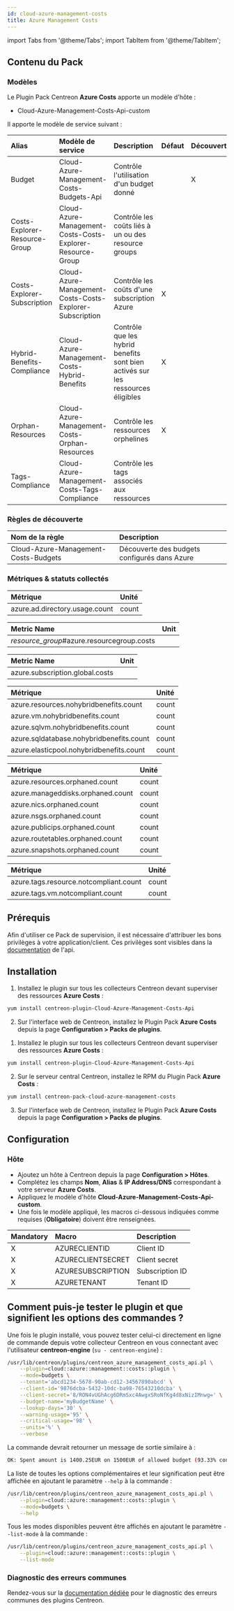 ```yaml
---
id: cloud-azure-management-costs
title: Azure Management Costs 
---
```

import Tabs from '@theme/Tabs';
import TabItem from '@theme/TabItem';


## Contenu du Pack

### Modèles

Le Plugin Pack Centreon **Azure Costs** apporte un modèle d'hôte :

* Cloud-Azure-Management-Costs-Api-custom

Il apporte le modèle de service suivant :

| Alias                         | Modèle de service                             | Description                                                                     | Défaut | Découverte |
|:------------------------------|:----------------------------------------------|:--------------------------------------------------------------------------------|:-------|:-----------|
| Budget                        | Cloud-Azure-Management-Costs-Budgets-Api      | Contrôle l'utilisation d'un budget donné                                        |        | X          |
| Costs-Explorer-Resource-Group | Cloud-Azure-Management-Costs-Costs-Explorer-Resource-Group | Contrôle les coûts liés à un ou des resource groups                                   |         |           |
| Costs-Explorer-Subscription   | Cloud-Azure-Management-Costs-Costs-Explorer-Subscription   | Contrôle les coûts d'une subscription Azure                            | X       |           |
| Hybrid-Benefits-Compliance    | Cloud-Azure-Management-Costs-Hybrid-Benefits  | Contrôle que les hybrid benefits sont bien activés sur les ressources éligibles | X      |            |
| Orphan-Resources              | Cloud-Azure-Management-Costs-Orphan-Resources | Contrôle les ressources orphelines                                              | X      |            |
| Tags-Compliance               | Cloud-Azure-Management-Costs-Tags-Compliance  | Contrôle les tags associés aux ressources                                       |        |            |


### Règles de découverte 

<Tabs groupId="sync">
<TabItem value="Services" label="Services">

| Nom de la règle                            | Description                                   |
| :----------------------------------------- | :-------------------------------------------- |
| Cloud-Azure-Management-Costs-Budgets       | Découverte des budgets configurés dans Azure  |

</TabItem>
</Tabs>

### Métriques & statuts collectés

<Tabs groupId="sync">
<TabItem value="Budgets" label="Budgets">

| Métrique                             | Unité |
|:-------------------------------------|:------|
| azure.ad.directory.usage.count       | count |

</TabItem>

<TabItem value="Costs-Explorer-Resource-Group" label="Costs-Explorer-Resource-Group">

| Metric Name                                | Unit  |
|:-------------------------------------------|:------|
| *resource_group*#azure.resourcegroup.costs |       |

</TabItem>
<TabItem value="Costs-Explorer-Subscription" label="Costs-Explorer-Subscription">

| Metric Name                                | Unit  |
|:-------------------------------------------|:------|
| azure.subscription.global.costs            |       |

</TabItem>
<TabItem value="Hybrid-Benefits-Compliance" label="Hybrid-Benefits-Compliance">

| Métrique                                 | Unité |
|:-----------------------------------------|:------|
| azure.resources.nohybridbenefits.count   | count |
| azure.vm.nohybridbenefits.count          | count |
| azure.sqlvm.nohybridbenefits.count       | count |
| azure.sqldatabase.nohybridbenefits.count | count |
| azure.elasticpool.nohybridbenefits.count | count |


</TabItem>
<TabItem value="Orphan-Resources" label="Orphan-Resources">

| Métrique                          | Unité |
|:----------------------------------|:------|
| azure.resources.orphaned.count    | count |
| azure.manageddisks.orphaned.count | count |
| azure.nics.orphaned.count         | count |
| azure.nsgs.orphaned.count         | count |
| azure.publicips.orphaned.count    | count |
| azure.routetables.orphaned.count  | count |
| azure.snapshots.orphaned.count    | count |

</TabItem>
<TabItem value="Tags-Compliance" label="Tags-Compliance">

| Métrique                               | Unité |
|:---------------------------------------|:------|
| azure.tags.resource.notcompliant.count | count |
| azure.tags.vm.notcompliant.count       | count |

</TabItem>
</Tabs>

## Prérequis

Afin d'utiliser ce Pack de supervision, il est nécessaire d'attribuer les bons privilèges à votre application/client. Ces privilèges sont visibles dans la [documentation](https://docs.microsoft.com/en-us/azure/cost-management-billing/manage/consumption-api-overview) de l'api. 

## Installation

<Tabs groupId="sync">
<TabItem value="Online License" label="Online License">

1. Installez le plugin sur tous les collecteurs Centreon devant superviser des ressources **Azure Costs** :

```bash
yum install centreon-plugin-Cloud-Azure-Management-Costs-Api
```

2. Sur l'interface web de Centreon, installez le Plugin Pack **Azure Costs** depuis la page **Configuration > Packs de plugins**.

</TabItem>
<TabItem value="Offline License" label="Offline License">

1. Installez le plugin sur tous les collecteurs Centreon devant superviser des ressources **Azure Costs** :

```bash
yum install centreon-plugin-Cloud-Azure-Management-Costs-Api
```

2. Sur le serveur central Centreon, installez le RPM du Plugin Pack **Azure Costs** :

```bash
yum install centreon-pack-cloud-azure-management-costs
```

3. Sur l'interface web de Centreon, installez le Plugin Pack **Azure Costs** depuis la page **Configuration > Packs de plugins**.

</TabItem>
</Tabs>

## Configuration

### Hôte

* Ajoutez un hôte à Centreon depuis la page **Configuration > Hôtes**.
* Complétez les champs **Nom**, **Alias** & **IP Address/DNS** correspondant à votre serveur **Azure Costs**.
* Appliquez le modèle d'hôte **Cloud-Azure-Management-Costs-Api-custom**.
* Une fois le modèle appliqué, les macros ci-dessous indiquées comme requises (**Obligatoire**) doivent être renseignées.

| Mandatory   | Macro              | Description                                      |
|:------------|:-------------------|:-------------------------------------------------|
| X           | AZURECLIENTID      | Client ID                                        |
| X           | AZURECLIENTSECRET  | Client secret                                    |
| X           | AZURESUBSCRIPTION  | Subscription ID                                  |
| X           | AZURETENANT        | Tenant ID                                        |                                                                    |

## Comment puis-je tester le plugin et que signifient les options des commandes ?

Une fois le plugin installé, vous pouvez tester celui-ci directement en ligne
de commande depuis votre collecteur Centreon en vous connectant avec
l'utilisateur **centreon-engine** (`su - centreon-engine`) :

```bash
/usr/lib/centreon/plugins/centreon_azure_management_costs_api.pl \
    --plugin=cloud::azure::management::costs::plugin \
    --mode=budgets \
    --tenant='abcd1234-5678-90ab-cd12-34567890abcd' \
    --client-id='9876dcba-5432-10dc-ba98-76543210dcba' \
    --client-secret='8/RON4vUGhAcg6DRmSxc4AwgxSRoNfKg4d8xNizIMnwg=' \
    --budget-name='myBudgetName' \
    --lookup-days='30' \
    --warning-usage='95' \
    --critical-usage='98' \
    --units='%' \
    --verbose
```

La commande devrait retourner un message de sortie similaire à :

```bash
OK: Spent amount is 1400.25EUR on 1500EUR of allowed budget (93.33% consumption) for the past 30 days | 'azure.budget.consumption.currency'=1400.25;0:1425;0:1485;0;1500
```

La liste de toutes les options complémentaires et leur signification peut être
affichée en ajoutant le paramètre `--help` à la commande :

```bash
/usr/lib/centreon/plugins/centreon_azure_management_costs_api.pl \
    --plugin=cloud::azure::management::costs::plugin \
    --mode=budgets \
    --help
```

Tous les modes disponibles peuvent être affichés en ajoutant le paramètre
`--list-mode` à la commande :

```bash
/usr/lib/centreon/plugins/centreon_azure_management_costs_api.pl \
    --plugin=cloud::azure::management::costs::plugin \
    --list-mode
```

### Diagnostic des erreurs communes

Rendez-vous sur la [documentation dédiée](../getting-started/how-to-guides/troubleshooting-plugins.md)
pour le diagnostic des erreurs communes des plugins Centreon.
